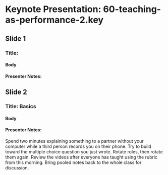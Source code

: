 # Keynote Presentation: 60-teaching-as-performance-2.key

## Slide 1

### Title: 

#### Body 



#### Presenter Notes: 



## Slide 2

### Title: Basics

#### Body 



#### Presenter Notes: 

Spend two minutes explaining something to a partner without your computer while a third person records you on their phone. Try to build toward the multiple choice question you just wrote.
Rotate roles, then rotate them again.
Review the videos after everyone has taught using the rubric from this morning.
Bring pooled notes back to the whole class for discussion.



